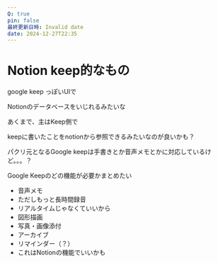 ```yaml
---
Q: true
pin: false
最終更新日時: Invalid date
date: 2024-12-27T22:35
---
```

# Notion keep的なもの

google keep っぽいUIで

Notionのデータベースをいじれるみたいな

あくまで、主はKeep側で

keepに書いたことをnotionから参照できるみたいなのが良いかも？

パクリ元となるGoogle keepは手書きとか音声メモとかに対応しているけど。。。？

Google Keepのどの機能が必要かまとめたい

- 音声メモ  
- ただしもっと長時間録音  
- リアルタイムじゃなくていいから  
- 図形描画  
- 写真・画像添付  
- アーカイブ  
- リマインダー（？）  
- これはNotionの機能でいいかも